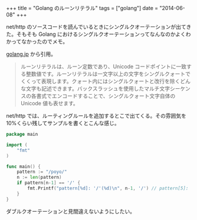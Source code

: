 +++
title = "Golang のルーンリテラル"
tags = ["golang"]
date = "2014-06-08"
+++

net/http のソースコードを読んでいるときにシングルクオーテーションが出てきた。そもそも Golang におけるシングルクオーテーションってなんなのかよくわかってなかったのでメモ。

<!--more-->

[golang.jp](http://golang.jp/go_spec#Character_literals) から引用。

> ルーンリテラルは、ルーン定数であり、Unicode コードポイントに一致する整数値です。ルーンリテラルは一文字以上の文字をシングルクォートでくくって表現します。クォート内にはシングルクォートと改行を除くどんな文字も記述できます。バックスラッシュを使用したマルチ文字シーケンスの各書式でエンコードすることで、シングルクォート文字自体の Unicode 値も表せます。

net/http では、ルーティングルールを追加するとこで出てくる。その雰囲気を10%くらい残してサンプルを書くとこんな感じ。

``` go
package main

import (
    "fmt"
)

func main() {
    pattern := "/poyo/"
    n := len(pattern)
    if pattern[n-1] == '/' {
        fmt.Printf("pattern[%d]: '/'(%d)\n", n-1, '/') // pattern[5]: '/'(47)
    }
}
```

ダブルクオーテーションと見間違えないようにしたい。
